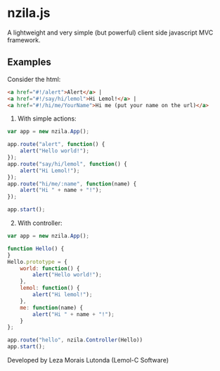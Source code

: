nzila.js
========

A lightweight and very simple (but powerful) client side javascript MVC framework.

Examples
--------

Consider the html:

```html
<a href="#!/alert">Alert</a> |
<a href="#!/say/hi/lemol">Hi Lemol!</a> |
<a href="#!/hi/me/YourName">Hi me (put your name on the url)</a>
```

1. With simple actions:

```javascript
var app = new nzila.App();

app.route("alert", function() {
    alert("Hello world!");
});
app.route("say/hi/lemol", function() {
    alert("Hi Lemol!");
});
app.route("hi/me/:name", function(name) {
    alert("Hi " + name + "!");
});

app.start();
```

2. With controller:

```javascript
var app = new nzila.App();

function Hello() {
}
Hello.prototype = {
    world: function() {
        alert("Hello world!");
    },
    lemol: function() {
        alert("Hi lemol!");
    },
    me: function(name) {
        alert("Hi " + name + "!");
    }
};

app.route("hello", nzila.Controller(Hello))
app.start();
```

Developed by Leza Morais Lutonda (Lemol-C Software)